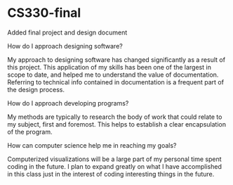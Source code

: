 # CS330-final
Added final project and design document


How do I approach designing software?

My approach to designing software has changed significantly as a result of this project. This application of my skills has been one of the largest in scope to date, and helped me to understand the value of documentation. Referring to technical info contained in documentation is a frequent part of the design process. 

How do I approach developing programs?

My methods are typically to research the body of work that could relate to my subject, first and foremost. This helps to establish a clear encapsulation of the program. 

How can computer science help me in reaching my goals?

Computerized visualizations will be a large part of my personal time spent coding in the future. I plan to expand greatly on what I have accomplished in this class just in the interest of coding interesting things in the future. 
